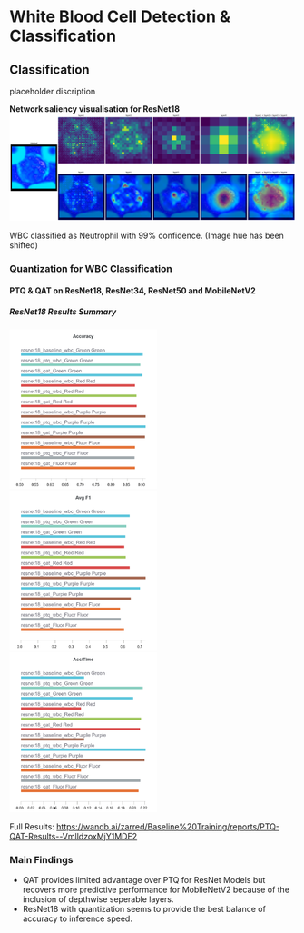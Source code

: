 # White Blood Cell Detection & Classification

## Classification
placeholder discription

**Network saliency visualisation for ResNet18**
<img src="Media/saliency_vis.png" width="900" alt="saliency" />

WBC classified as Neutrophil with 99% confidence.
(Image hue has been shifted)

### Quantization for WBC Classification

#### PTQ & QAT on ResNet18, ResNet34, ResNet50 and MobileNetV2
##### ResNet18 Results Summary
<p float="left">
<img src="Charts/Section-1-Panel-3-1la8vceuj.png" width="260" alt="Acc"/>
<img src="Charts/Section-1-Panel-2-i4cwouhu7.png" width="260" alt="F1"/>
<img src="Charts/Section-3-Panel-1-fy2s98k31.png" width="260" alt="acc_time"/>
</p>

Full Results: https://wandb.ai/zarred/Baseline%20Training/reports/PTQ-QAT-Results--VmlldzoxMjY1MDE2

### Main Findings
- QAT provides limited advantage over PTQ for ResNet Models but recovers more predictive performance for MobileNetV2 because of the inclusion of depthwise seperable layers.
- ResNet18 with quantization seems to provide the best balance of accuracy to inference speed.

